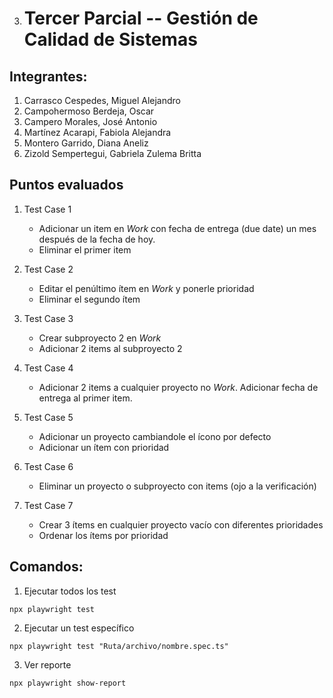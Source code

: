 3. # Tercer Parcial -- Gestión de Calidad de Sistemas
## Integrantes:
1. Carrasco Cespedes, Miguel Alejandro
2. Campohermoso Berdeja, Oscar
3. Campero Morales, José Antonio
4. Martínez Acarapi, Fabiola Alejandra
5. Montero Garrido, Diana Aneliz
6. Zizold Sempertegui, Gabriela Zulema Britta

## Puntos evaluados

1. Test Case 1

    - Adicionar un item en _Work_ con fecha de entrega (due date) un mes después de la fecha de hoy.
    - Eliminar el primer item

2. Test Case 2

    - Editar el penúltimo ítem en _Work_ y ponerle prioridad
    - Eliminar el segundo ítem

3. Test Case 3

    - Crear subproyecto 2 en _Work_
    - Adicionar 2 items al subproyecto 2

4. Test Case 4

    - Adicionar 2 items a cualquier proyecto no _Work_. Adicionar fecha de entrega al primer item.

5. Test Case 5

    - Adicionar un proyecto cambiandole el ícono por defecto
    - Adicionar un ítem con prioridad

6. Test Case 6

    - Eliminar un proyecto o subproyecto con items (ojo a la verificación)

7. Test Case 7

    - Crear 3 ítems en cualquier proyecto vacío con diferentes prioridades
    - Ordenar los ítems por prioridad


## Comandos:
1. Ejecutar todos los test
```
npx playwright test
```

2. Ejecutar un test específico
```
npx playwright test "Ruta/archivo/nombre.spec.ts"
```

3. Ver reporte

```
npx playwright show-report
```